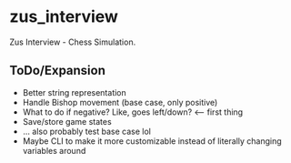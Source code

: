 # zus_interview
Zus Interview - Chess Simulation.

## ToDo/Expansion
- Better string representation
- Handle Bishop movement (base case, only positive)
- What to do if negative? Like, goes left/down? <-- first thing
- Save/store game states
- ... also probably test base case lol
- Maybe CLI to make it more customizable instead of literally changing variables around